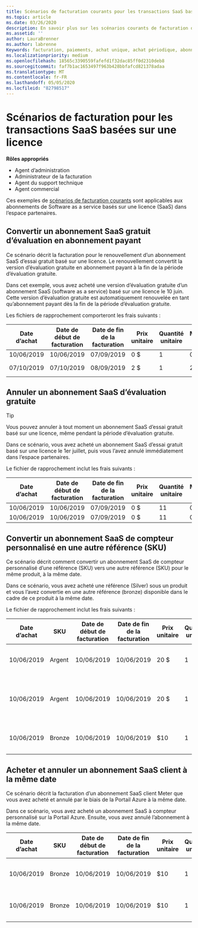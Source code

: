 ```yaml
---
title: Scénarios de facturation courants pour les transactions SaaS basées sur une licence | Espace partenaires
ms.topic: article
ms.date: 03/26/2020
description: En savoir plus sur les scénarios courants de facturation dans l’espace partenaires pour les transactions SaaS basées sur une licence.
ms.assetid: ''
author: LauraBrenner
ms.author: labrenne
Keywords: facturation, paiements, achat unique, achat périodique, abonnements, sièges
ms.localizationpriority: medium
ms.openlocfilehash: 18565c3390559fafefd1f32dac85ff0d2310deb8
ms.sourcegitcommit: faf7b1ac1653497f963b428bbfafcd821378adaa
ms.translationtype: MT
ms.contentlocale: fr-FR
ms.lasthandoff: 05/05/2020
ms.locfileid: "82798517"
---
```

# <a name="billing-scenarios-for-license-based-saas-transactions"></a>Scénarios de facturation pour les transactions SaaS basées sur une licence

**Rôles appropriés**

- Agent d’administration
- Administrateur de la facturation
- Agent du support technique
- Agent commercial


Ces exemples de [scénarios de facturation courants](common-billing-scenarios.md) sont applicables aux abonnements de Software as a service basés sur une licence (SaaS) dans l’espace partenaires.

## <a name="convert-a-free-trial-saas-subscription-to-a-paid-subscription"></a>Convertir un abonnement SaaS gratuit d’évaluation en abonnement payant

Ce scénario décrit la facturation pour le renouvellement d’un abonnement SaaS d’essai gratuit basé sur une licence. Le renouvellement convertit la version d’évaluation gratuite en abonnement payant à la fin de la période d’évaluation gratuite.

Dans cet exemple, vous avez acheté une version d’évaluation gratuite d’un abonnement SaaS (software as a service) basé sur une licence le 10 juin. Cette version d’évaluation gratuite est automatiquement renouvelée en tant qu’abonnement payant dès la fin de la période d’évaluation gratuite.

Les fichiers de rapprochement comporteront les frais suivants :

| Date d’achat | Date de début de facturation | Date de fin de la facturation | Prix unitaire | Quantité unitaire | Montant total | Type de dépense | Description de l’abonnement |
| ------------- | ----------------- | --------------- | ---------- | ------------- | ------------ | ----------- | ----------------- |
| 10/06/2019 | 10/06/2019 | 07/09/2019 | 0 $ | 1 | 0 $ | Nouveau | Essai gratuit |
| 07/10/2019 | 07/10/2019 | 08/09/2019 | 2 $ | 1 | 2 $ | Renouveler | Abonnement payant |

## <a name="cancel-a-free-trial-saas-subscription"></a>Annuler un abonnement SaaS d’évaluation gratuite

> [!TIP]
> Vous pouvez annuler à tout moment un abonnement SaaS d’essai gratuit basé sur une licence, même pendant la période d’évaluation gratuite.

Dans ce scénario, vous avez acheté un abonnement SaaS d’essai gratuit basé sur une licence le 1er juillet, puis vous l’avez annulé immédiatement dans l’espace partenaires.

Le fichier de rapprochement inclut les frais suivants :

| Date d’achat | Date de début de facturation | Date de fin de la facturation | Prix unitaire | Quantité unitaire | Montant total | Type de dépense | Description de l’abonnement |
| ------------- | ----------------- | --------------- | ---------- | ------------- | ------------ | ----------- | ----------------- |
| 10/06/2019 | 10/06/2019 | 07/09/2019 | 0 $ | 11 | 0 $ | Nouveau | Essai gratuit |
| 10/06/2019 | 10/06/2019 | 07/09/2019 | 0 $ | 11 | 0 $ | Annuler | Essai gratuit |

## <a name="convert-custom-meter-saas-subscription-to-another-sku"></a>Convertir un abonnement SaaS de compteur personnalisé en une autre référence (SKU)

Ce scénario décrit comment convertir un abonnement SaaS de compteur personnalisé d’une référence (SKU) vers une autre référence (SKU) pour le même produit, à la même date.

Dans ce scénario, vous avez acheté une référence (Silver) sous un produit et vous l’avez convertie en une autre référence (bronze) disponible dans le cadre de ce produit à la même date.

Le fichier de rapprochement inclut les frais suivants :

| Date d’achat | SKU | Date de début de facturation | Date de fin de la facturation | Prix unitaire | Quantité unitaire | Montant total | Type de dépense | Description de l’abonnement |
| ------------- | ----------------- | ----------------- | --------------- | ---------- | ------------- | ------------ | ----------- | ----------------- |
| 10/06/2019 | Argent | 10/06/2019 | 10/06/2019 | 20 $ | 1 | 20 $ | Nouveau | Abonnement SaaS à compteur personnalisé |
| 10/06/2019 | Argent | 10/06/2019 | 10/06/2019 | 20 $ | 1 | -$20 | Convertir | Facture au prorata pour l’abonnement SaaS du compteur personnalisé |
| 10/06/2019 | Bronze | 10/06/2019 | 10/06/2019 | $10 | 1 | $10 | Convertir | Abonnement SaaS à compteur personnalisé |

## <a name="purchase-and-cancel-a-customer-meter-saas-subscription-on-same-date"></a>Acheter et annuler un abonnement SaaS client à la même date

Ce scénario décrit la facturation d’un abonnement SaaS client Meter que vous avez acheté et annulé par le biais de la Portail Azure à la même date.

Dans ce scénario, vous avez acheté un abonnement SaaS à compteur personnalisé sur la Portail Azure. Ensuite, vous avez annulé l’abonnement à la même date.

| Date d’achat | SKU | Date de début de facturation | Date de fin de la facturation | Prix unitaire | Quantité unitaire | Montant total | Type de dépense | Description de l’abonnement |
| ------------- | ------------- |----------------- | --------------- | ---------- | ------------- | ------------ | ----------- | ----------------- |
| 10/06/2019 | Bronze | 10/06/2019 | 10/06/2019 | $10 | 1 | $10 | Nouveau | Abonnement SaaS à compteur personnalisé |
| 10/06/2019 | Bronze | 10/06/2019 | 10/06/2019 | $10 | 1 | -$10 | CancelImmediate | Abonnement SaaS à compteur personnalisé |
